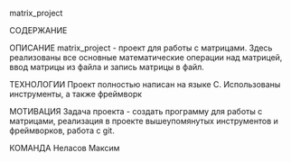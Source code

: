 matrix_project

СОДЕРЖАНИЕ


ОПИСАНИЕ
matrix_project - проект для работы с матрицами. Здесь реализованы все основные математические операции над матрицей, ввод матрицы из файла и запись матрицы в файл.

ТЕХНОЛОГИИ
Проект полностью написан на языке C. Использованы инструменты, а также фреймворк

МОТИВАЦИЯ
Задача проекта - создать программу для работы с матрицами, реализация в проекте вышеупомянутых инструментов и фреймворков, работа с git.

КОМАНДА
Неласов Максим
